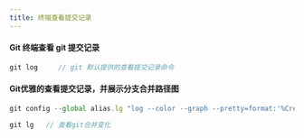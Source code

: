 ```yaml
---
title: 终端查看提交记录
---
```


#### Git 终端查看 git 提交记录

```javascript
git log		// git 默认提供的查看提交记录命令
```

#### Git优雅的查看提交记录，并展示分支合并路径图

```javascript
git config --global alias.lg "log --color --graph --pretty=format:'%Cred%h%Creset -%C(yellow)%d%Creset %s %Cgreen(%cr) %C(bold blue)<%an>%Creset' --abbrev-commit"
```

```javascript
git lg   // 查看git合并变化
```
